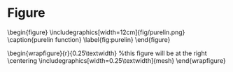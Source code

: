 # Figure


\begin{figure}
\includegraphics[width=12cm]{fig/purelin.png}
\caption{purelin function}
\label{fig:purelin}
\end{figure}

\begin{wrapfigure}{r}{0.25\textwidth} %this figure will be at the right
    \centering
    \includegraphics[width=0.25\textwidth]{mesh}
\end{wrapfigure}





